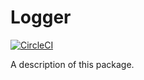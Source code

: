 # Logger

[![CircleCI](https://circleci.com/gh/Nextdoor/ndlogger-ios/tree/master.svg?style=svg)](https://circleci.com/gh/Nextdoor/ndlogger-ios/tree/master)

A description of this package.
